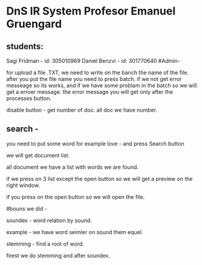 # DnS IR System Profesor Emanuel Gruengard

## students:
Sagi Fridman - id: 305010969 
Daniel Benzvi - id: 301770640
#Admin- 

for upload a file .TXT, we need to write on the banch the name of the file. 
after you put the file name you need to press batch. 
if we not get error messeage so its works, and if we have some problam in the batch so we will get a erroer message.
the error message you will get only after the processes button.

disable button - get number of doc. all doc we have number. 



## search - 

you need to put some word for example love - and press Search button

we will get document list. 

all document we have a list with words we are found. 

if we press on 3 list except the open button so we will get a preview on the right window.

if you press on the open button so we will open the file.


#bouns we did - 

soundex - word relation by sound. 

example - we have word seimler on sound them equel.

stemming - find a root of word.

firest we do stemming and after soundex. 
